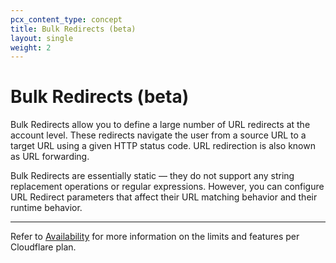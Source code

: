 ```yaml
---
pcx_content_type: concept
title: Bulk Redirects (beta)
layout: single
weight: 2
---
```


# Bulk Redirects (beta)

Bulk Redirects allow you to define a large number of URL redirects at the account level. These redirects navigate the user from a source URL to a target URL using a given HTTP status code. URL redirection is also known as URL forwarding.

Bulk Redirects are essentially static — they do not support any string replacement operations or regular expressions. However, you can configure URL Redirect parameters that affect their URL matching behavior and their runtime behavior.

---

Refer to [Availability](/rules/url-forwarding/#availability) for more information on the limits and features per Cloudflare plan.
